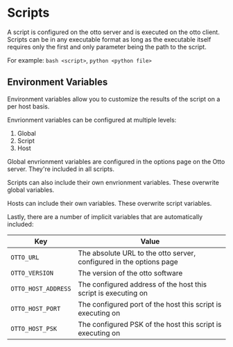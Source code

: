# Scripts

A script is configured on the otto server and is executed on the otto client. Scripts can be in any executable format as long
as the executable itself requires only the first and only parameter being the path to the script.

For example: `bash <script>`, `python <python file>`

## Environment Variables

Environment variables allow you to customize the results of the script on a per host basis.

Envrionment variables can be configured at multiple levels:

1. Global
2. Script
3. Host

Global envrionment variables are configured in the options page on the Otto server. They're included in all scripts.

Scripts can also include their own envrionment variables. These overwrite global variables.

Hosts can include their own variables. These overwrite script variables.

Lastly, there are a number of implicit variables that are automatically included:

|Key|Value|
|-|-|
|`OTTO_URL`|The absolute URL to the otto server, configured in the options page|
|`OTTO_VERSION`|The version of the otto software|
|`OTTO_HOST_ADDRESS`|The configured address of the host this script is executing on|
|`OTTO_HOST_PORT`|The configured port of the host this script is executing on|
|`OTTO_HOST_PSK`|The configured PSK of the host this script is executing on|